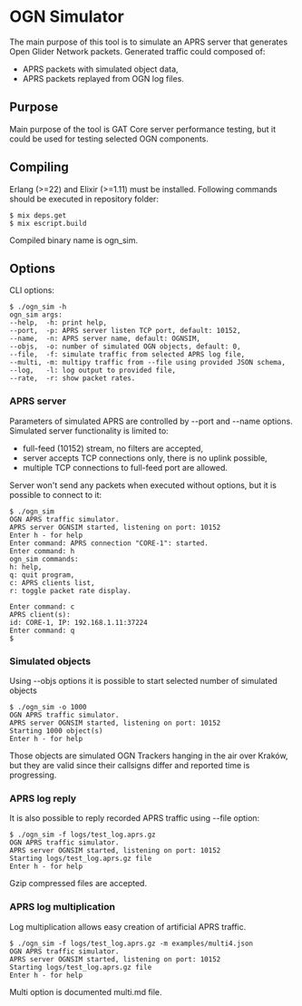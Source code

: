 # OGN Simulator

The main purpose of this tool is to simulate an APRS server that generates Open Glider Network packets.
Generated traffic could composed of:
- APRS packets with simulated object data,
- APRS packets replayed from OGN log files.

## Purpose
Main purpose of the tool is GAT Core server performance testing, but it could be used for testing selected OGN components.

## Compiling
Erlang (>=22) and Elixir (>=1.11) must be installed.
Following commands should be executed in repository folder:

```
$ mix deps.get
$ mix escript.build
```
Compiled binary name is ogn_sim.

## Options

CLI options:

```
$ ./ogn_sim -h
ogn_sim args:
--help,  -h: print help,
--port,  -p: APRS server listen TCP port, default: 10152,
--name,  -n: APRS server name, default: OGNSIM,
--objs,  -o: number of simulated OGN objects, default: 0,
--file,  -f: simulate traffic from selected APRS log file,
--multi, -m: multipy traffic from --file using provided JSON schema,
--log,   -l: log output to provided file,
--rate,  -r: show packet rates.
```

### APRS server
Parameters of simulated APRS are controlled by --port and --name options.
Simulated server functionality is limited to:
* full-feed (10152) stream, no filters are accepted,
* server accepts TCP connections only, there is no uplink possible,
* multiple TCP connections to full-feed port are allowed.

Server won't send any packets when executed without options, but it is possible to connect to it:
```
$ ./ogn_sim 
OGN APRS traffic simulator.
APRS server OGNSIM started, listening on port: 10152
Enter h - for help
Enter command: APRS connection "CORE-1": started.
Enter command: h
ogn_sim commands:
h: help,
q: quit program,
c: APRS clients list,
r: toggle packet rate display.

Enter command: c
APRS client(s):
id: CORE-1, IP: 192.168.1.11:37224
Enter command: q
$
```

### Simulated objects
Using --objs options it is possible to start selected number of simulated objects

```
$ ./ogn_sim -o 1000
OGN APRS traffic simulator.
APRS server OGNSIM started, listening on port: 10152
Starting 1000 object(s)
Enter h - for help
```
Those objects are simulated OGN Trackers hanging in the air over Kraków, but they are valid since their callsigns differ and reported time is progressing.

### APRS log reply
It is also possible to reply recorded APRS traffic using --file option:

```
$ ./ogn_sim -f logs/test_log.aprs.gz 
OGN APRS traffic simulator.
APRS server OGNSIM started, listening on port: 10152
Starting logs/test_log.aprs.gz file
Enter h - for help
```

Gzip compressed files are accepted.

### APRS log multiplication
Log multiplication allows easy creation of artificial APRS traffic.

```
$ ./ogn_sim -f logs/test_log.aprs.gz -m examples/multi4.json
OGN APRS traffic simulator.
APRS server OGNSIM started, listening on port: 10152
Starting logs/test_log.aprs.gz file
Enter h - for help
```

Multi option is documented multi.md file.

